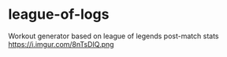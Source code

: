 # league-of-logs
Workout generator based on league of legends post-match stats https://i.imgur.com/8nTsDIQ.png

